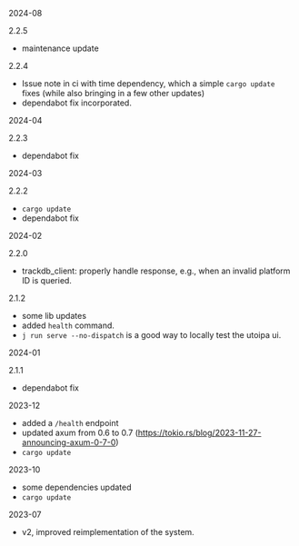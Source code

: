 2024-08

2.2.5

- maintenance update

2.2.4

- Issue note in ci with time dependency, which a simple `cargo update` fixes
  (while also bringing in a few other updates)
- dependabot fix incorporated. 

2024-04

2.2.3

- dependabot fix

2024-03

2.2.2

- `cargo update`
- dependabot fix

2024-02

2.2.0

- trackdb_client: properly handle response, e.g., when an invalid platform ID is queried.

2.1.2

- some lib updates 
- added `health` command.
- `j run serve --no-dispatch` is a good way to locally test the utoipa ui.

2024-01

2.1.1

- dependabot fix

2023-12

- added a `/health` endpoint
- updated axum from 0.6 to 0.7 (https://tokio.rs/blog/2023-11-27-announcing-axum-0-7-0)
- `cargo update`

2023-10

- some dependencies updated
- `cargo update`

2023-07

- v2, improved reimplementation of the system.
